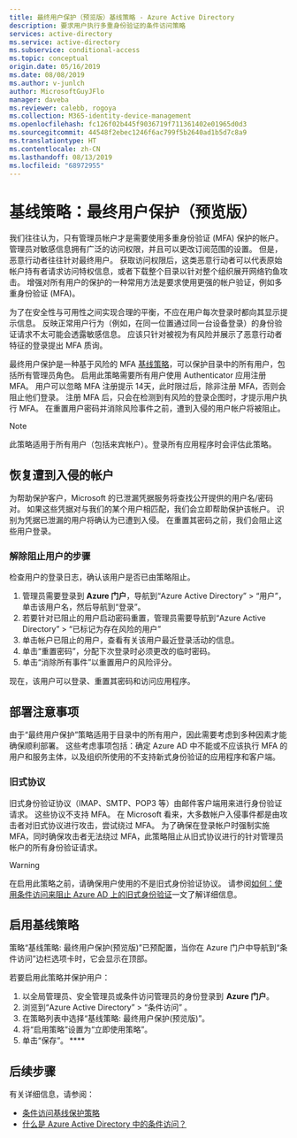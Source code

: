 ```yaml
---
title: 最终用户保护（预览版）基线策略 - Azure Active Directory
description: 要求用户执行多重身份验证的条件访问策略
services: active-directory
ms.service: active-directory
ms.subservice: conditional-access
ms.topic: conceptual
origin.date: 05/16/2019
ms.date: 08/08/2019
ms.author: v-junlch
author: MicrosoftGuyJFlo
manager: daveba
ms.reviewer: calebb, rogoya
ms.collection: M365-identity-device-management
ms.openlocfilehash: fc126f02b445f9036719f711361402e01965d0d3
ms.sourcegitcommit: 44548f2ebec1246f6ac799f5b2640ad1b5d7c8a9
ms.translationtype: HT
ms.contentlocale: zh-CN
ms.lasthandoff: 08/13/2019
ms.locfileid: "68972955"
---
```

# <a name="baseline-policy-end-user-protection-preview"></a>基线策略：最终用户保护（预览版）

我们往往认为，只有管理员帐户才是需要使用多重身份验证 (MFA) 保护的帐户。 管理员对敏感信息拥有广泛的访问权限，并且可以更改订阅范围的设置。 但是，恶意行动者往往针对最终用户。 获取访问权限后，这类恶意行动者可以代表原始帐户持有者请求访问特权信息，或者下载整个目录以针对整个组织展开网络钓鱼攻击。 增强对所有用户的保护的一种常用方法是要求使用更强的帐户验证，例如多重身份验证 (MFA)。

为了在安全性与可用性之间实现合理的平衡，不应在用户每次登录时都向其显示提示信息。 反映正常用户行为（例如，在同一位置通过同一台设备登录）的身份验证请求不太可能会透露敏感信息。 应该只针对被视为有风险并展示了恶意行动者特征的登录提出 MFA 质询。

最终用户保护是一种基于风险的 MFA [基线策略](concept-baseline-protection.md)，可以保护目录中的所有用户，包括所有管理员角色。 启用此策略需要所有用户使用 Authenticator 应用注册 MFA。 用户可以忽略 MFA 注册提示 14天，此时限过后，除非注册 MFA，否则会阻止他们登录。 注册 MFA 后，只会在检测到有风险的登录企图时，才提示用户执行 MFA。 在重置用户密码并消除风险事件之前，遭到入侵的用户帐户将被阻止。

> [!NOTE]
> 此策略适用于所有用户（包括来宾帐户）。登录所有应用程序时会评估此策略。

## <a name="recovering-compromised-accounts"></a>恢复遭到入侵的帐户

为帮助保护客户，Microsoft 的已泄漏凭据服务将查找公开提供的用户名/密码对。 如果这些凭据对与我们的某个用户相匹配，我们会立即帮助保护该帐户。 识别为凭据已泄漏的用户将确认为已遭到入侵。 在重置其密码之前，我们会阻止这些用户登录。

### <a name="steps-to-unblock-a-user"></a>解除阻止用户的步骤

检查用户的登录日志，确认该用户是否已由策略阻止。

1. 管理员需要登录到 **Azure 门户**，导航到“Azure Active Directory” > “用户”，单击该用户名，然后导航到“登录”。  
1. 若要针对已阻止的用户启动密码重置，管理员需要导航到“Azure Active Directory” > “已标记为存在风险的用户”  
1. 单击帐户已阻止的用户，查看有关该用户最近登录活动的信息。
1. 单击“重置密码”，分配下次登录时必须更改的临时密码。
1. 单击“消除所有事件”以重置用户的风险评分。

现在，该用户可以登录、重置其密码和访问应用程序。

## <a name="deployment-considerations"></a>部署注意事项

由于“最终用户保护”策略适用于目录中的所有用户，因此需要考虑到多种因素才能确保顺利部署。  这些考虑事项包括：确定 Azure AD 中不能或不应该执行 MFA 的用户和服务主体，以及组织所使用的不支持新式身份验证的应用程序和客户端。

### <a name="legacy-protocols"></a>旧式协议

旧式身份验证协议（IMAP、SMTP、POP3 等）由邮件客户端用来进行身份验证请求。 这些协议不支持 MFA。  在 Microsoft 看来，大多数帐户入侵事件都是由攻击者对旧式协议进行攻击，尝试绕过 MFA。 为了确保在登录帐户时强制实施 MFA，同时确保攻击者无法绕过 MFA，此策略阻止从旧式协议进行的针对管理员帐户的所有身份验证请求。

> [!WARNING]
> 在启用此策略之前，请确保用户使用的不是旧式身份验证协议。 请参阅[如何：使用条件访问来阻止 Azure AD 上的旧式身份验证](howto-baseline-protect-legacy-auth.md#identify-legacy-authentication-use)一文了解详细信息。

## <a name="enable-the-baseline-policy"></a>启用基线策略

策略“基线策略:  最终用户保护(预览版)”已预配置，当你在 Azure 门户中导航到“条件访问”边栏选项卡时，它会显示在顶部。

若要启用此策略并保护用户：

1. 以全局管理员、安全管理员或条件访问管理员的身份登录到  **Azure 门户**。
1. 浏览到“Azure Active Directory”   > “条件访问”  。
1. 在策略列表中选择“基线策略:  最终用户保护(预览版)”。
1. 将“启用策略”设置为“立即使用策略”。  
1. 单击“保存”。 ****

## <a name="next-steps"></a>后续步骤

有关详细信息，请参阅：

* [条件访问基线保护策略](concept-baseline-protection.md)
* [什么是 Azure Active Directory 中的条件访问？](overview.md)

